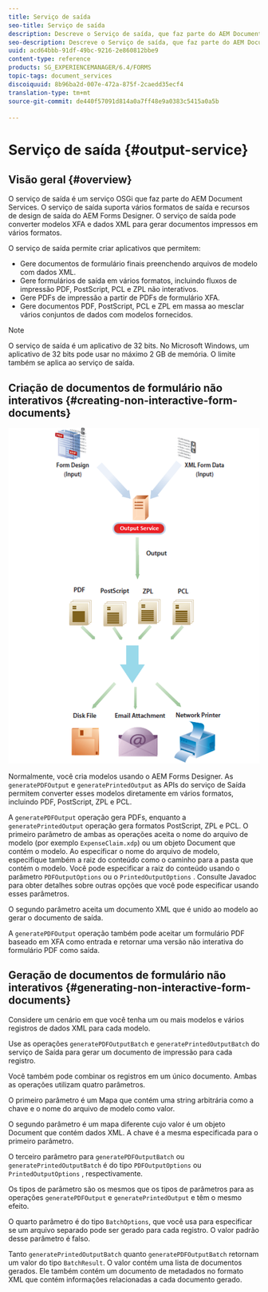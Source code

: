 ```yaml
---
title: Serviço de saída
seo-title: Serviço de saída
description: Descreve o Serviço de saída, que faz parte do AEM Document Services
seo-description: Descreve o Serviço de saída, que faz parte do AEM Document Services
uuid: acd64bbb-91df-49bc-9216-2e860812bbe9
content-type: reference
products: SG_EXPERIENCEMANAGER/6.4/FORMS
topic-tags: document_services
discoiquuid: 8b96ba2d-007e-472a-875f-2caedd35ecf4
translation-type: tm+mt
source-git-commit: de440f57091d814a0a7ff48e9a0383c5415a0a5b

---
```



# Serviço de saída {#output-service}

## Visão geral {#overview}

O serviço de saída é um serviço OSGi que faz parte do AEM Document Services. O serviço de saída suporta vários formatos de saída e recursos de design de saída do AEM Forms Designer. O serviço de saída pode converter modelos XFA e dados XML para gerar documentos impressos em vários formatos.

O serviço de saída permite criar aplicativos que permitem:

* Gere documentos de formulário finais preenchendo arquivos de modelo com dados XML.
* Gere formulários de saída em vários formatos, incluindo fluxos de impressão PDF, PostScript, PCL e ZPL não interativos.
* Gere PDFs de impressão a partir de PDFs de formulário XFA.
* Gere documentos PDF, PostScript, PCL e ZPL em massa ao mesclar vários conjuntos de dados com modelos fornecidos.

>[!NOTE]
>
>O serviço de saída é um aplicativo de 32 bits. No Microsoft Windows, um aplicativo de 32 bits pode usar no máximo 2 GB de memória. O limite também se aplica ao serviço de saída.

## Criação de documentos de formulário não interativos {#creating-non-interactive-form-documents}

![usingoutput_modified](assets/usingoutput_modified.png)

Normalmente, você cria modelos usando o AEM Forms Designer. As `generatePDFOutput` e `generatePrintedOutput` as APIs do serviço de Saída permitem converter esses modelos diretamente em vários formatos, incluindo PDF, PostScript, ZPL e PCL.

A `generatePDFOutput` operação gera PDFs, enquanto a `generatePrintedOutput` operação gera formatos PostScript, ZPL e PCL. O primeiro parâmetro de ambas as operações aceita o nome do arquivo de modelo (por exemplo `ExpenseClaim.xdp`) ou um objeto Document que contém o modelo. Ao especificar o nome do arquivo de modelo, especifique também a raiz do conteúdo como o caminho para a pasta que contém o modelo. Você pode especificar a raiz do conteúdo usando o parâmetro `PDFOutputOptions` ou o `PrintedOutputOptions` . Consulte Javadoc para obter detalhes sobre outras opções que você pode especificar usando esses parâmetros.

O segundo parâmetro aceita um documento XML que é unido ao modelo ao gerar o documento de saída.

A `generatePDFOutput` operação também pode aceitar um formulário PDF baseado em XFA como entrada e retornar uma versão não interativa do formulário PDF como saída.

## Geração de documentos de formulário não interativos {#generating-non-interactive-form-documents}

Considere um cenário em que você tenha um ou mais modelos e vários registros de dados XML para cada modelo.

Use as operações `generatePDFOutputBatch` e `generatePrintedOutputBatch` do serviço de Saída para gerar um documento de impressão para cada registro.

Você também pode combinar os registros em um único documento. Ambas as operações utilizam quatro parâmetros.

O primeiro parâmetro é um Mapa que contém uma string arbitrária como a chave e o nome do arquivo de modelo como valor.

O segundo parâmetro é um mapa diferente cujo valor é um objeto Document que contém dados XML. A chave é a mesma especificada para o primeiro parâmetro.

O terceiro parâmetro para `generatePDFOutputBatch` ou `generatePrintedOutputBatch` é do tipo `PDFOutputOptions` ou `PrintedOutputOptions` , respectivamente.

Os tipos de parâmetro são os mesmos que os tipos de parâmetros para as operações `generatePDFOutput` e `generatePrintedOutput` e têm o mesmo efeito.

O quarto parâmetro é do tipo `BatchOptions`, que você usa para especificar se um arquivo separado pode ser gerado para cada registro. O valor padrão desse parâmetro é falso.

Tanto `generatePrintedOutputBatch` quanto `generatePDFOutputBatch` retornam um valor do tipo `BatchResult`. O valor contém uma lista de documentos gerados. Ele também contém um documento de metadados no formato XML que contém informações relacionadas a cada documento gerado.

